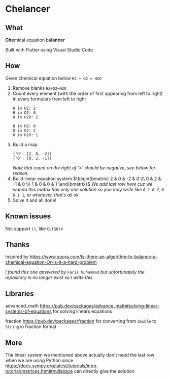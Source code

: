 # Chelancer

## What

**Che**mical equation ba**lancer**

Built with Flutter using Visual Studio Code

## How

Given chemical equation below
`H2 + O2 = H2O`

1. Remove blanks
   `H2+O2=H2O`
2. Count every element (with the order of first appearing from left to right) in every formulars from left to right
   ```
   H in H2: 2
   H in O2: 0
   H in H2O: 2
   
   O in H2: 0
   O in O2: 2
   O in H2O: 1
   ```
3. Build a map
   ```
   {'H': [2, 0, -2]}
   {'O': [0, 2, -1]}
   ```
   *Note that count on the right of '=' should be negative, see below for reason.*
4. Build linear equation system
   $\begin{bmatrix} 2 & 0 & -2 & 0 \\\ 0 & 2 & -1 & 0 \\\ 1 & 0 & 0 & 1 \end{bmatrix}$
   *We add last row here cuz we wanna this matrix has only one solution so you may write like `0 1 0 2`, `0 0 1 1`, or whatever, that's all ok.*
5. Solve it and all done!

## Known issues

Not support `()`, like `Cu(SO)4`

## Thanks

Inspired by https://www.quora.com/Is-there-an-algorithm-to-balance-a-chemical-equation-Or-is-it-a-hard-problem

*I found this one answered by `Faris Muhammad` but unfortunately the repository is no longer exist so I write this*

## Libraries

advanced_math https://pub.dev/packages/advance_math#solving-linear-systems-of-equations for solving linears equations

fraction https://pub.dev/packages/fraction for converting from `double` to `String` in fraction format

## More

The linear system we mentioned above actually don't need the last row when we are using Python since https://docs.sympy.org/latest/tutorials/intro-tutorial/matrices.html#nullspace can directly give the solution